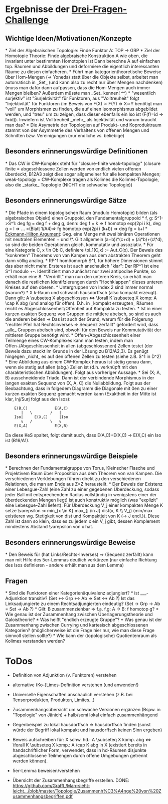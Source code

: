 ﻿<h1>Ergebnisse der <a href="http://math.stanford.edu/~vakil/threethings.html">Drei-Fragen-Challenge</a></h1>

<h2>Wichtige Ideen/Motivationen/Konzepte</h2>
* Ziel der Algebraischen Topologie: Finde Funktor A: TOP -> GRP
* Ziel der Homotopie Theorie: Finde algebraische Konstruktion A wie oben, die invariant unter bestimmten Homotopien ist
	Dann berechne A auf einfachen top. Räumen und Abbildungen und deformiere die eigentlich interessanten Räume zu diesen einfacheren.
* Führt man kategorientheoretische Beweise über Hom-Mengen (-> Yoneda) statt über die Objekte selbst, arbeitet man automatisch in _Set_ (und kann also zu recht nur über Mengen nachdenken)
	(muss man dafür dann aufpassen, dass die Hom-Mengen auch immer Mengen bleiben? Außerdem müsste man _Set_ kennen! ^^)
* "wesentlich surjektiv" ist "Surjektivität" für Funktoren, aus "Volltreuheit" folgt "Injektivität" für Funktoren (im Beweis von F(X) ≅ F(Y) => X≅Y benötigt man "voll" um Morphismen zu finden, die auf einen Isomorphismus abgebildet werden, und "treu" um zu zeigen, dass dieser ebenfalls ein Iso ist (F(f)=id -> f=id)). 
	Inwiefern ist Volltreuheit _mehr_ als Injektivität und warum braucht man das?
* Die Asymetrie der Topologien auf Produkt- und Koproduktraum stammt von der Asymmetrie des Verhaltens von offenen Mengen und Schnitten bzw. Vereinigungen (nur endliche vs. beliebige)
	

<h2>Besonders erinnerungswürdige Definitionen</h2>
* Das CW in CW-Komplex steht für "closure-finite weak-topology" (closure finite = abgeschlossene Zellen werden von endlich vielen offenen überdeckt, B12A3 zeigt dies sogar allgemeiner für alle kompakten Mengen; weak-topology = CW-Komplexe tragen als Kolimes die Kolimes-Topologie, also die _starke_ Topologie (NICHT die schwache Topologie))


<h2>Besonders erinnerungswürdige Sätze</h2>
* Die Pfade in einem topologischen Raum (modulo Homotopie) bilden (als algebraisches Objekt) einen Gruppoid, den Fundamentalgruppoid
* f, g: S^1->S^1: deg fg = deg f + deg g, denn: deg f = k => f homotop exp(2pi i k), deg g = l => ... =(Blatt 1/A4)=> fg homotop exp(2pi i (k+l)) => deg fg = k+l
* <a href="https://en.wikipedia.org/wiki/Eckmann-Hilton_argument">Eckmann-Hilton Argument</a>: Geg. eine Menge mit zwei binären Operationen mit neutralen Elementen + und \*. Gilt allgemein (a+b)\*(c+d) = (a\*b)+(c\*d), so sind die beiden Operationen gleich, kommutativ und assoziativ.
* Für eine Kategorie C, x \in Ob C, definiere \pi_1(C,x) := Aut_C(x). Der Beweis des "konkreten" Theorems von van Kampen aus dem abstrakten Theorem geht dann völlig analog.
* RP^1 homöomorph S^1, für höhere Dimensionen stimmt das aber nicht mehr. Ersteres ist auch anschaulich "klar": Der RP^1 ist eine S^1 modulo +-. Identifiziert man zunächst nur zwei antipodlae Punkte, so erhält man eine 8. "Verdrillt" man nun den unteren Kreis, so erhält man danach die restlichen Identifzierungen durch "Hochklappen" dieses unteren Kreises auf den oberen.
* Untergruppen von Index 2 sind immer normal (warum?)
* X k-Raum und schwach hausdorffsch (also kompakt erzeugt). Dann gilt: A \subseteq X abgeschlossen <=> \forall K \subseteq X komp: A \cap K abg (und analog für offen). D.h. in _kompakt erzeugten_ Räumen reicht es Abgeschlossenheit/Offenheit auf Kompakta zu testen.
* Ist in einer kurzen exakten Sequenz von Gruppen die mittlere abelsch, so sind es auch die anderen beiden
	-> Das ist auch der Grund, warum für die Folgerung "rechter Pfeil hat Rechtsinverses => Sequenz zerfällt" gefordert wird, dass _alle_ Gruppen abelsch sind, obwohl für den Beweis nur Kommutativität der mittleren Gruppe benötigt wird.
* Offen-/Abgeschlossenheit einer Teilmenge eines CW-Komplexes kann man testen, indem man Offen-/Abgeschlossenheit in allen (abgeschlossenen) Zellen testet (der Beweis dazu steckt im Grunde in der Lösung zu B12/A2,3). 
Es genügt hingegen _nicht_ es auf den offenen Zellen zu testen (siehe z.B. S^1 in D^2)
* Eine Abbildung aus einem CW-Komplex heraus ist stetig genau dann, wenn sie stetig auf allen (abg.) Zellen ist (d.h. verknüpft mit den charakteristischen Abbildungen). Folgt aus vorheriger Aussage.
* Sei (X; A, B) ausschneidende Triade. Dann ist der verbindende Morphismus in der langen exakten Sequenz von (X, A, C) die Nullabbildung. Folgt aus der Beobachtung, dass in folgedem Diagramm die Diagonale mit 0en zu einer kurzen exakten Sequenz gemacht werden kann (Exaktheit in der Mitte ist klar, Inj/Surj folgt aus den Isos):

		E(B,C)            E(A,C)
		   |   \        /   |
		Iso|     E(X,C)     |Iso
		   v   /        \   v
		E(X,A)            E(X,B)
		
  Da diese KeS spaltet, folgt damit auch, dass E(A,C)+E(X,C) -> E(X,C) ein Iso ist (B16/A1).


<h2>Besonders erinnerungswürdige Beispiele</h2>
* Berechnen der Fundamentalgruppe von Torus, Kleinscher Flasche und Projektivem Raum über Proposition aus dem Theorem von van Kampen. Die verschiedenen Verklebungen führen direkt zu den verschiedenen Relationen, die man am Ende aus Z*Z herausteilt.
* Der Beweis der Existenz einer Lebesgue-Zahl (eine Zahl zu einer gegebenen Überdeckung, sodass jeder Ball mit entsprechendem Radius vollständig in wenigstens einer der überdeckenden Mengen liegt) ist auch konstruktiv möglich (was "explizit" eine Lebesgue-Zahl liefert): Für Überdeckung V_j einer kompakten Menge K setze \varepsilon := min_{x \in K} max_{j \in J} dist(x, K \\ V_j) (min/max existieren wg. Stetigkeit von dist und Kompaktjeit von K (-> J endl.)). Diese Zahl ist dann so klein, dass es zu jedem x ein V_j gibt, dessen Komplement mindestens Abstand \varepsilon von x hat.


<h2>Besonders erinnerungswürdige Beweise</h2>
* Den Beweis für (hat Links/Rechts-Inverses) => (Sequenz zerfällt) kann man mit Hilfe des 5er-Lemmas deutlich verkürzen (nur einfache Richtung des Isos definieren - andere erhält man aus dem Lemma)


<h2>Fragen</h2>
* Sind die Funktoren einer Kategorienäquivalenz adjungiert?
* ist ___-Adjunktion transitiv? (Set <-> Grp <-> Ab => Set <-> Ab ?) Ist das Linksadjungierte zu einem Rechtsadjungierten eindeutig? (Set -> Grp -> Ab = Set -> Ab ?)
* Gilt: B zusammenziehbar => f.a. f,g: A -> B: f homotop g?
* Wie genau ist der Zusammenhang zwischen Überlagerungstheorie und Galoistheorie?
* Was heißt "endlich erzeugte Gruppe"?
* Was genau ist der Zusammenhang zwischen Currying und kartesisch abgeschlossenen Kategorien? (möglicherweise ist die Frage hier nur, wie man diese Frage sinnvoll stellen sollte?)
* Wie kann der (topologische) Quotientenraum als Kolimes verstanden werden?


<h1>ToDos</h1>

* Definition von Adjunktion (v. Funktoren) verstehen
* alternative (Ko-)Limes-Definition verstehen (und anwenden!)
* Universelle Eigenschaften anschaulich verstehen (z.B. bei Tensorprodukten, Produkten, Limites...)
* Zusammenhangsübersicht um schwache Versionen ergänzen (Bspw. in "Topologie" von Jänich) + halb/semi lokal einfach zusammenhängend
* Gegenbeispiel zu lokal hausdorffsch => hausdorffsch finden (sonst würde der Begriff lokal kompakt und hausdorffsch keinen Sinn ergeben)
* Beweis aufschreiben für: X schw. hd.: A \subseteq X komp. abg <=> \forall K \subseteq X komp.: A \cap K abg in X (existiert bereits in handschriftlicher Form, verwendet, dass in hd-Räumen disjunkte abgeschlossene Teilmengen durch offene Umgebungen getrennt werden können).
* 5er-Lemma beweisen/verstehen

* Übersicht der Zusammenhangsbegriffe erstellen. DONE: https://github.com/GraffL/Man-sieht-leicht.../blob/master/Topologie/Zusammenh%C3%A4nge%20von%20Zusammenhangsbegriffen.pdf
